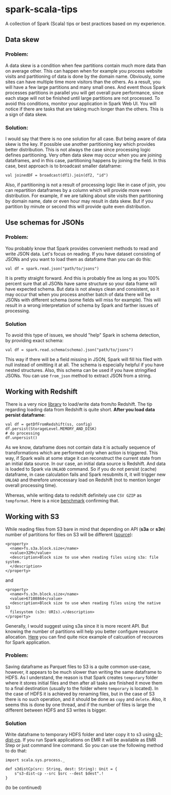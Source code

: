 # spark-scala-tips
A collection of Spark (Scala) tips or best practices based on my experience.

## Data skew
### Problem:
A data skew is a condition when few partitions contain much more data than on average other. This can happen when for example you process website visits and partitioning of data is done by the domain name.
Obviously, some sites can have multiple time more visitors than the others. As a result, you will have a few large partitions and many small ones.
And event thous Spark processes partitions in parallel you will get overall pure performance, since each stage will not be finished until large partitions are not processed.
To avoid this conditions, monitor your application in Spark Web UI. You will notice if there are tasks that are taking much longer than the others.
This is a sign of data skew. 
### Solution:
I would say that there is no one solution for all case. But being aware of data skew is the key.
If possible use another partitioning key which provides better distribution. This is not always the case since processing logic defines partitioning. 
Very often data skew may occur when you are joining  dataframes, and in this case, partitioning happens by joining the field.
 In this case, best approach is to broadcast smaller dataframe:
 ```
 val joinedDF = broadcast(df1).join(df2, "id")
 ```
 Also, if partitioning is not a result of processing logic like in case of join, you can repartition dataframes by a column which will provide more even distribution.
 For example, if we are talking about site visits then partitioning by domain name, date or even hour may result in data skew. But if you partition by 
 minute or second this will provide quite even distribution.
 
 
## Use schemas for JSONs
### Problem:
You probably know that Spark provides convenient methods to read and write JSON data. 
Let's focus on reading. If you have dataset consisting of JSONs and you want to load them as dataframe
than you can do this:
```
val df = spark.read.json("path/to/jsons")
```
It is pretty straight forward. And this is probably fine as long as you 100% percent sure that all JSONs have same structure so your data frame will have expected schema. 
But data is not always clean and consistent, so it may occur that when you process another batch of data there will be JSONs with different schema (some fields will miss for example). 
This will result in a wrong interpretation of schema by Spark and farther issues of processing.

### Solution
To avoid this type of issues, we should "help" Spark in schema detection, by providing exact schema:
```
val df = spark.read.schema(schema).json("path/to/jsons")
```
This way if there will be a field missing in JSON, Spark will fill his filed with null instead of omitting it at all. 
The schema is especially helpful if you have nested structures. 
Also, this schema can be used if you have stringified JSONs. You can use `from_json` method to extract JSON from a string.


## Working with Redshift
There is a very nice [library](https://github.com/databricks/spark-redshift) to load/write data from/to Redshift. The tip regarding loading data from Redshift
is quite short. **After you load data persist dataframe**:
```
val df = getDfFromRedshift(ss, config)
df.persist(StorageLevel.MEMORY_AND_DISK)
# do processing
df.unpersist()
```
As we know, dataframe does not contain data it is actually sequence of transformations which are performed only when action is triggered. 
This way, if Spark wails at some stage it can reconstruct the current state from an initial data source. In our case, an initial data source is Redshift.
And data is loaded to Spark via `UNLAOD` command. So if you do not persist (cache) dataframe, in case calculation fails and Spark resubmits it, it will trigger
new `UNLOAD` and therefore unnecessary load on Redshift (not to mention longer overall processing time).

Whereas, while writing data to redshift definitely use `CSV GZIP` as  `tempformat`. Here is a nice [benchmark](https://www.stitchdata.com/blog/redshift-database-benchmarks-copy-performance-of-csv-json-and-avro/) confirming that.

## Working with S3

While reading files from S3 bare in mind that depending on API (__s3a__ or __s3n__) number of partitions for files on S3 will be different ([source](https://hadoop.apache.org/docs/current/hadoop-aws/tools/hadoop-aws/index.html#Features)):

```
<property>
  <name>fs.s3a.block.size</name>
  <value>32M</value>
  <description>Block size to use when reading files using s3a: file system.
  </description>
</property>
``` 
and
```
<property>
  <name>fs.s3n.block.size</name>
  <value>67108864</value>
  <description>Block size to use when reading files using the native S3
  filesystem (s3n: URIs).</description>
</property>
```
Generally, I would suggest using s3a since it is more recent API. But knowing the number of partitions will help you better configure resource allocation. [Here](http://site.clairvoyantsoft.com/understanding-resource-allocation-configurations-spark-application/) you can find quite nice example of calcuation of recources for Spark application. 

### Problem:
Saving dataframe as Parquet files to S3 is a quite common use-case, however, it appears to be much slower than writing the same dataframe to HDFS. As I understand, the reason is that Spark creates `temporary` folder where it stores initial files and then after all tasks are finished it move them to a final destination (usually to the folder where `temporary` is located). In the case of HDFS it is achieved by renaming files, but in the case of S3 there is no such operation, and it should be done as `copy` and `delete`. Also, it seems this is done by one thread, and if the number of files is large the different between HDFS and S3 writes is bigger. 

### Solution
Write dataframe to temporary HDFS folder and later copy it to s3 using [s3-dist-cp](https://docs.aws.amazon.com/emr/latest/ReleaseGuide/UsingEMR_s3distcp.html). If you run Spark applications on EMR it will be available as EMR Step or just command line command. So you can use the following method to do that:
```
import scala.sys.process._

def s3distCp(src: String, dest: String): Unit = {
    s"s3-dist-cp --src $src --dest $dest".!
}
```

(to be continued)


